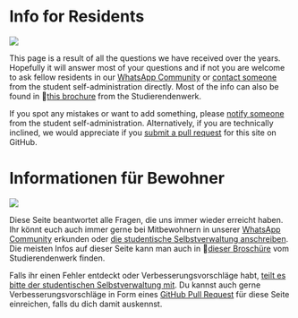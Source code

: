<!-- English -->
# Info for Residents
![](/img/entrance.webp)

This page is a result of all the questions we have received over the years. Hopefully it will answer most of your questions and if not you are welcome to ask fellow residents in our [WhatsApp Community](#e-community) or [contact someone](/en/index.html#contact) from the student self-administration directly. Most of the info can also be found in 📁[this brochure](https://www.studentenwerk-muenchen.de/fileadmin/studentenwerk-muenchen/bereiche/wohnen/wohnheime/Broschueren/Josef-Wirth-Weg_Brosch%C3%BCre_englisch.pdf) from the Studierendenwerk.

If you spot any mistakes or want to add something, please [notify someone](/en/index.html#contact) from the student self-administration. Alternatively, if you are technically inclined, we would appreciate if you [submit a pull request](https://github.com/Haussprecher-JWW19/jww19-website/pulls) for this site on GitHub. 

<!-- Deutsch -->
# Informationen für Bewohner
![](/img/entrance.webp)

Diese Seite beantwortet alle Fragen, die uns immer wieder erreicht haben. Ihr könnt euch auch immer gerne bei Mitbewohnern in unserer [WhatsApp Community](#e-community) erkunden oder [die studentische Selbstverwaltung anschreiben](/de/index.html#contact). Die meisten Infos auf dieser Seite kann man auch in 📁[dieser Broschüre](https://www.studentenwerk-muenchen.de/fileadmin/studentenwerk-muenchen/bereiche/wohnen/wohnheime/Broschueren/Josef-Wirth-Weg_Brosch%C3%BCre_deutsch.pdf) vom Studierendenwerk finden.

Falls ihr einen Fehler entdeckt oder Verbesserungsvorschläge habt, [teilt es bitte der studentischen Selbstverwaltung mit](/de/index.html#contact). Du kannst auch gerne Verbesserungsvorschläge in Form eines [GitHub Pull Request](https://github.com/Haussprecher-JWW19/jww19-website/pulls) für diese Seite einreichen, falls du dich damit auskennst.